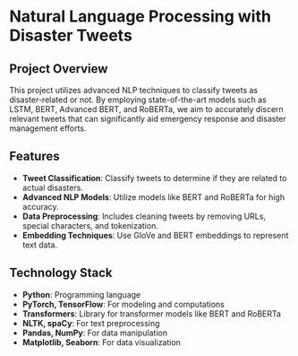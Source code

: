 # Natural Language Processing with Disaster Tweets

## Project Overview
This project utilizes advanced NLP techniques to classify tweets as disaster-related or not. By employing state-of-the-art models such as LSTM, BERT, Advanced BERT, and RoBERTa, we aim to accurately discern relevant tweets that can significantly aid emergency response and disaster management efforts.

## Features
- **Tweet Classification**: Classify tweets to determine if they are related to actual disasters.
- **Advanced NLP Models**: Utilize models like BERT and RoBERTa for high accuracy.
- **Data Preprocessing**: Includes cleaning tweets by removing URLs, special characters, and tokenization.
- **Embedding Techniques**: Use GloVe and BERT embeddings to represent text data.

## Technology Stack
- **Python**: Programming language
- **PyTorch, TensorFlow**: For modeling and computations
- **Transformers**: Library for transformer models like BERT and RoBERTa
- **NLTK, spaCy**: For text preprocessing
- **Pandas, NumPy**: For data manipulation
- **Matplotlib, Seaborn**: For data visualization
